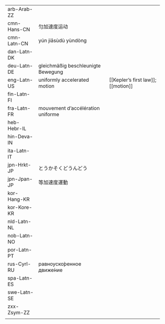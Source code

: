 | | | |
|-|-|-|
| arb-Arab-ZZ |  |  |
| cmn-Hans-CN | 匀加速度运动 |  |
| cmn-Latn-CN | yún jiāsùdù yùndòng |  |
| dan-Latn-DK |  |  |
| deu-Latn-DE | gleichmäßig beschleunigte Bewegung |  |
| eng-Latn-US | uniformly accelerated motion | [[Kepler’s first law]]; [[motion]] |
| fin-Latn-FI |  |  |
| fra-Latn-FR | mouvement d’accélération uniforme |  |
| heb-Hebr-IL |  |  |
| hin-Deva-IN |  |  |
| ita-Latn-IT |  |  |
| jpn-Hrkt-JP | とうかそくどうんどう |  |
| jpn-Jpan-JP | 等加速度運動 |  |
| kor-Hang-KR |  |  |
| kor-Kore-KR |  |  |
| nld-Latn-NL |  |  |
| nob-Latn-NO |  |  |
| por-Latn-PT |  |  |
| rus-Cyrl-RU | равноуско́ренное движе́ние |  |
| spa-Latn-ES |  |  |
| swe-Latn-SE |  |  |
| zxx-Zsym-ZZ |  |  |
|  |  |  |

